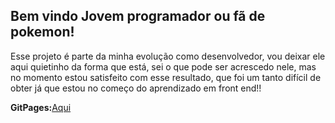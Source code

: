 <h2>Bem vindo Jovem programador ou fã de pokemon!</h2>
<p>Esse projeto é parte da minha evolução como desenvolvedor, vou deixar ele aqui quietinho da forma que está, sei o que pode ser acrescedo nele, mas no momento estou satisfeito com esse resultado, que foi um tanto difícil de obter já que estou no começo do aprendizado em front end!!</p>
<b>GitPages:</b><a href="https://lucasadao.github.io/Pokedex-/">Aqui</a>
